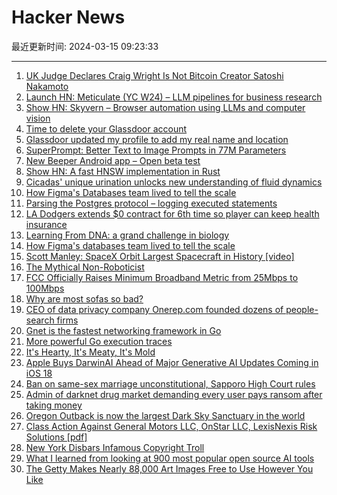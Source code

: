 # Hacker News

最近更新时间: 2024-03-15 09:23:33

--- 
1. [UK Judge Declares Craig Wright Is Not Bitcoin Creator Satoshi Nakamoto](https://unchainedcrypto.com/uk-judge-declares-craig-wright-is-not-bitcoin-creator-satoshi-nakamoto/) 
2. [Launch HN: Meticulate (YC W24) – LLM pipelines for business research](https://news.ycombinator.com/item?id=39706253) 
3. [Show HN: Skyvern – Browser automation using LLMs and computer vision](https://github.com/Skyvern-AI/skyvern) 
4. [Time to delete your Glassdoor account](https://cellio.dreamwidth.org/2024/03/12/glassdoor-violates-privacy.html) 
5. [Glassdoor updated my profile to add my real name and location](https://cellio.dreamwidth.org/2024/03/12/glassdoor-violates-privacy.html) 
6. [SuperPrompt: Better Text to Image Prompts in 77M Parameters](https://brianfitzgerald.xyz/prompt-augmentation/) 
7. [New Beeper Android app – Open beta test](https://blog.beeper.com/p/new-beeper-android-app-open-beta) 
8. [Show HN: A fast HNSW implementation in Rust](https://github.com/swapneel/hnsw-rust) 
9. [Cicadas' unique urination unlocks new understanding of fluid dynamics](https://phys.org/news/2024-03-cicadas-unique-urination-fluid-dynamics.html) 
10. [How Figma's Databases team lived to tell the scale](https://www.figma.com/blog/how-figmas-databases-team-lived-to-tell-the-scale/) 
11. [Parsing the Postgres protocol – logging executed statements](https://kviklet.dev/blog/parsing-the-postgres-protocol/) 
12. [LA Dodgers extends $0 contract for 6th time so player can keep health insurance](https://www.cbssports.com/mlb/news/dodgers-renew-contract-for-andrew-toles-maintaining-ex-players-insurance-while-treating-mental-health/amp/) 
13. [Learning From DNA: a grand challenge in biology](https://hazyresearch.stanford.edu/blog/2024-03-14-evo) 
14. [How Figma's databases team lived to tell the scale](https://www.figma.com/blog/how-figmas-databases-team-lived-to-tell-the-scale/) 
15. [Scott Manley: SpaceX Orbit Largest Spacecraft in History [video]](https://www.youtube.com/watch?v=8htMpR7mnaM) 
16. [The Mythical Non-Roboticist](https://generalrobots.substack.com/p/the-mythical-non-roboticist) 
17. [FCC Officially Raises Minimum Broadband Metric from 25Mbps to 100Mbps](https://www.pcmag.com/news/fcc-officially-raises-minimum-broadband-metric-from-25mbps-to-100mbps) 
18. [Why are most sofas so bad?](https://www.dwell.com/article/dtc-sofa-crisis-32304b9e) 
19. [CEO of data privacy company Onerep.com founded dozens of people-search firms](https://krebsonsecurity.com/2024/03/ceo-of-data-privacy-company-onerep-com-founded-dozens-of-people-search-firms/) 
20. [Gnet is the fastest networking framework in Go](https://gnet.host/) 
21. [More powerful Go execution traces](https://go.dev/blog/execution-traces-2024) 
22. [It's Hearty, It's Meaty, It's Mold](https://newscenter.lbl.gov/2024/03/14/its-hearty-its-meaty-its-mold/) 
23. [Apple Buys DarwinAI Ahead of Major Generative AI Updates Coming in iOS 18](https://www.macrumors.com/2024/03/14/apple-acquires-darwinai/) 
24. [Ban on same-sex marriage unconstitutional, Sapporo High Court rules](https://www.japantimes.co.jp/news/2024/03/14/japan/crime-legal/same-sex-marriage-ruling/) 
25. [Admin of darknet drug market demanding every user pays ransom after taking money](https://twitter.com/DrRebeccaTidy/status/1767670379609248180) 
26. [Oregon Outback is now the largest Dark Sky Sanctuary in the world](https://www.hereisoregon.com/experiences/2024/03/oregon-outback-is-now-the-largest-dark-sky-sanctuary-in-the-world.html) 
27. [Class Action Against General Motors LLC, OnStar LLC, LexisNexis Risk Solutions [pdf]](https://static01.nyt.com/newsgraphics/documenttools/0a813fc8e0ac1b6c/6c03d310-full.pdf) 
28. [New York Disbars Infamous Copyright Troll](https://abovethelaw.com/2024/03/new-york-disbars-infamous-copyright-troll/) 
29. [What I learned from looking at 900 most popular open source AI tools](https://huyenchip.com/2024/03/14/ai-oss.html) 
30. [The Getty Makes Nearly 88,000 Art Images Free to Use However You Like](https://www.openculture.com/2024/03/the-getty-makes-nearly-88000-art-images-free-to-use-however-you-like.html) 
